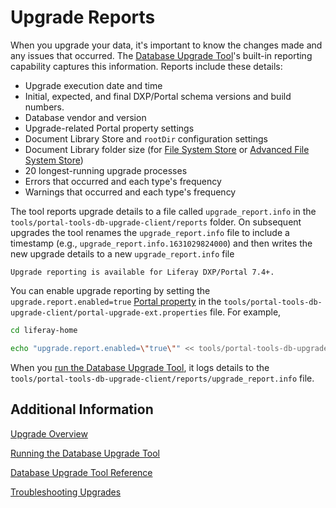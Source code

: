 # Upgrade Reports

When you upgrade your data, it's important to know the changes made and any issues that occurred. The [Database Upgrade Tool](../upgrade-basics/using-the-database-upgrade-tool.md)'s built-in reporting capability captures this information. Reports include these details:

* Upgrade execution date and time
* Initial, expected, and final DXP/Portal schema versions and build numbers.
* Database vendor and version
* Upgrade-related Portal property settings
* Document Library Store and `rootDir` configuration settings
* Document Library folder size (for [File System Store](../../../system-administration/file-storage/other-file-store-types/simple-file-system-store.md) or [Advanced File System Store](../../../system-administration/file-storage/configuring-file-storage.md))
* 20 longest-running upgrade processes
* Errors that occurred and each type's frequency
* Warnings that occurred and each type's frequency

The tool reports upgrade details to a file called `upgrade_report.info` in the `tools/portal-tools-db-upgrade-client/reports` folder. On subsequent upgrades the tool renames the `upgrade_report.info` file to include a timestamp (e.g., `upgrade_report.info.1631029824000`) and then writes the new upgrade details to a new `upgrade_report.info` file

```{note}
Upgrade reporting is available for Liferay DXP/Portal 7.4+.
```

You can enable upgrade reporting by setting the `upgrade.report.enabled=true` [Portal property](../../reference/portal-properties.md) in the `tools/portal-tools-db-upgrade-client/portal-upgrade-ext.properties` file. For example,

```bash
cd liferay-home
```

```bash
echo "upgrade.report.enabled=\"true\"" << tools/portal-tools-db-upgrade-client/portal-upgrade-ext.properties
```

When you [run the Database Upgrade Tool](../upgrade-basics/using-the-database-upgrade-tool.md), it logs details to the `tools/portal-tools-db-upgrade-client/reports/upgrade_report.info` file.

## Additional Information

[Upgrade Overview](../upgrade-basics/upgrade-overview.md)

[Running the Database Upgrade Tool](../upgrade-basics/using-the-database-upgrade-tool.md)

[Database Upgrade Tool Reference](../reference/database-upgrade-tool-reference.md#manual-configuration)

[Troubleshooting Upgrades](../reference/troubleshooting-upgrades.md)
